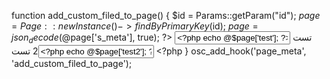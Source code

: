 function add_custom_filed_to_page() {
    $id = Params::getParam("id");
    $page = Page::newInstance()->findByPrimaryKey($id);
    $page = json_decode(@$page['s_meta'], true);
    ?>
        <input type="text" name="meta[test]" value="<?php echo @$page['test']; ?>"> تست
        <input type="text" name="meta[test2]" value="<?php echo @$page['test2']; ?>">2 تست
    <?php
}
osc_add_hook('page_meta', 'add_custom_filed_to_page');
